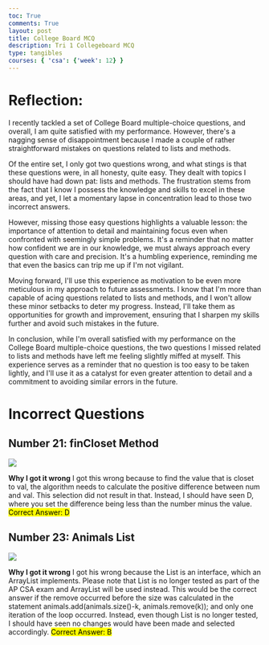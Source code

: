 ```yaml
---
toc: True
comments: True
layout: post
title: College Board MCQ
description: Tri 1 Collegeboard MCQ
type: tangibles
courses: { 'csa': {'week': 12} }
---
```


# Reflection: 
I recently tackled a set of College Board multiple-choice questions, and overall, I am quite satisfied with my performance. However, there's a nagging sense of disappointment because I made a couple of rather straightforward mistakes on questions related to lists and methods.

Of the entire set, I only got two questions wrong, and what stings is that these questions were, in all honesty, quite easy. They dealt with topics I should have had down pat: lists and methods. The frustration stems from the fact that I know I possess the knowledge and skills to excel in these areas, and yet, I let a momentary lapse in concentration lead to those two incorrect answers.

However, missing those easy questions highlights a valuable lesson: the importance of attention to detail and maintaining focus even when confronted with seemingly simple problems. It's a reminder that no matter how confident we are in our knowledge, we must always approach every question with care and precision. It's a humbling experience, reminding me that even the basics can trip me up if I'm not vigilant.

Moving forward, I'll use this experience as motivation to be even more meticulous in my approach to future assessments. I know that I'm more than capable of acing questions related to lists and methods, and I won't allow these minor setbacks to deter my progress. Instead, I'll take them as opportunities for growth and improvement, ensuring that I sharpen my skills further and avoid such mistakes in the future.

In conclusion, while I'm overall satisfied with my performance on the College Board multiple-choice questions, the two questions I missed related to lists and methods have left me feeling slightly miffed at myself. This experience serves as a reminder that no question is too easy to be taken lightly, and I'll use it as a catalyst for even greater attention to detail and a commitment to avoiding similar errors in the future.

# Incorrect Questions

## Number 21: finCloset Method
<img src="{{site.baseurl}}/images/MCQ21.png">

**Why I got it wrong**
I got this wrong because to find the value that is closet to val, the algorithm needs to calculate the positive difference between num and val. This selection did not result in that. Instead, I should have seen D, where you set the difference being less than the number minus the value. <mark>Correct Answer: D</mark>

## Number 23: Animals List
<img src="{{site.baseurl}}/images/MCQ23.png">

**Why I got it wrong**
I got his wrong because the List is an interface, which an ArrayList implements. Please note that List is no longer tested as part of the AP CSA exam and ArrayList will be used instead. This would be the correct answer if the remove occurred before the size was calculated in the statement animals.add(animals.size()-k, animals.remove(k)); and only one iteration of the loop occurred. Instead, even though List is no longer tested, I should have seen no changes would have been made and selected accordingly. <mark>Correct Answer: B</mark>
